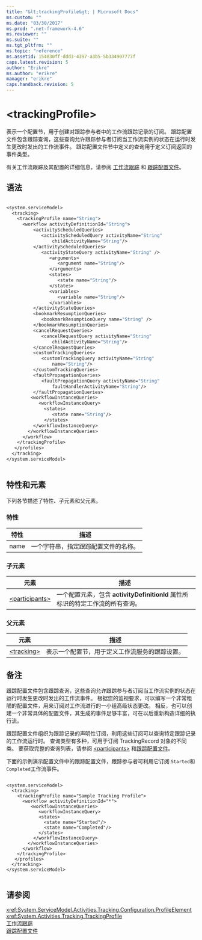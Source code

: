 ```yaml
---
title: "&lt;trackingProfile&gt; | Microsoft Docs"
ms.custom: ""
ms.date: "03/30/2017"
ms.prod: ".net-framework-4.6"
ms.reviewer: ""
ms.suite: ""
ms.tgt_pltfrm: ""
ms.topic: "reference"
ms.assetid: 154830ff-ddd3-4397-a3b5-5b334907777f
caps.latest.revision: 5
author: "Erikre"
ms.author: "erikre"
manager: "erikre"
caps.handback.revision: 5
---
```

# &lt;trackingProfile&gt;
表示一个配置节，用于创建对跟踪参与者中的工作流跟踪记录的订阅。  跟踪配置文件包含跟踪查询，这些查询允许跟踪参与者订阅当工作流实例的状态在运行时发生更改时发出的工作流事件。  跟踪配置文件节中定义的查询用于定义订阅返回的事件类型。  
  
 有关工作流跟踪及其配置的详细信息，请参阅 [工作流跟踪](../../../../../docs/framework/windows-workflow-foundation//workflow-tracking-and-tracing.md) 和 [跟踪配置文件](../../../../../docs/framework/windows-workflow-foundation//tracking-profiles.md)。  
  
## 语法  
  
```vb  
  
<system.serviceModel>  
  <tracking>    
    <trackingProfile name="String">  
      <workflow activityDefinitionId="String">  
          <activityScheduledQueries>  
             <activityScheduledQuery activityName="String"  
                 childActivityName="String"/>  
          </activityScheduledQueries>  
             <activityStateQuery activityName="String" />  
                <arguments>  
                   <argument name="String"/>  
                </arguments>  
                <states>  
                   <state name="String"/>  
                </states>  
                <variables>  
                   <variable name="String"/>  
                </variables>  
          </activityStateQueries>  
          <bookmarkResumptionQueries>  
             <bookmarkResumptionQuery name="String" />  
          </bookmarkResumptionQueries>  
          <cancelRequestQueries>  
             <cancelRequestQuery activityName="String"  
                 childActivityName="String"/>  
          </cancelRequestQueries>  
          <customTrackingQueries>  
             <customTrackingQuery activityName="String"  
                 name="String"/>  
          </customTrackingQueries>  
          <faultPropagationQueries>  
             <faultPropagationQuery activityName="String"  
                 faultHandlerActivityName="String"/>  
          </faultPropagationQueries>  
         <workflowInstanceQueries>  
            <workflowInstanceQuery>  
              <states>  
                 <state name="String"/>  
              </states>  
          </workflowInstanceQuery>  
        </workflowInstanceQueries>  
      </workflow>  
    </trackingProfile>          
   </profiles>  
  </tracking>  
</system.serviceModel>  
  
```  
  
## 特性和元素  
 下列各节描述了特性、子元素和父元素。  
  
### 特性  
  
|特性|描述|  
|--------|--------|  
|name|一个字符串，指定跟踪配置文件的名称。|  
  
### 子元素  
  
|元素|描述|  
|--------|--------|  
|[\<participants\>](../../../../../docs/framework/configure-apps/file-schema/windows-workflow-foundation/participants.md)|一个配置元素，包含 **activityDefinitionId** 属性所标识的特定工作流的所有查询。|  
  
### 父元素  
  
|元素|描述|  
|--------|--------|  
|[\<tracking\>](../../../../../docs/framework/configure-apps/file-schema/windows-workflow-foundation/tracking.md)|表示一个配置节，用于定义工作流服务的跟踪设置。|  
  
## 备注  
 跟踪配置文件包含跟踪查询，这些查询允许跟踪参与者订阅当工作流实例的状态在运行时发生更改时发出的工作流事件。  根据您的监视要求，可以编写一个非常粗陋的配置文件，用来订阅对工作流进行的一小组高级状态更改。  相反，也可以创建一个非常具体的配置文件，其生成的事件足够丰富，可在以后重新构造详细的执行流。  
  
 跟踪配置文件组织为跟踪记录的声明性订阅，利用这些订阅可以查询特定跟踪记录的工作流运行时。  查询类型有多种，可用于订阅 TrackingRecord 对象的不同类。  要获取完整的查询列表，请参阅 [\<participants\>](../../../../../docs/framework/configure-apps/file-schema/windows-workflow-foundation/participants.md) 和[跟踪配置文件](../../../../../docs/framework/windows-workflow-foundation//tracking-profiles.md)。  
  
 下面的示例演示配置文件中的跟踪配置文件，跟踪参与者可利用它订阅 `Started`和 `Completed`工作流事件。  
  
```  
  
<system.serviceModel>  
  <tracking>    
    <trackingProfile name="Sample Tracking Profile">  
      <workflow activityDefinitionId="*">  
         <workflowInstanceQueries>  
            <workflowInstanceQuery>  
            <states>  
              <state name="Started"/>  
              <state name="Completed"/>  
            </states>  
          </workflowInstanceQuery>  
        </workflowInstanceQueries>  
      </workflow>  
    </trackingProfile>          
   </profiles>  
  </tracking>  
</system.serviceModel>  
  
```  
  
## 请参阅  
 <xref:System.ServiceModel.Activities.Tracking.Configuration.ProfileElement>   
 <xref:System.Activities.Tracking.TrackingProfile>   
 [工作流跟踪](../../../../../docs/framework/windows-workflow-foundation//workflow-tracking-and-tracing.md)   
 [跟踪配置文件](../../../../../docs/framework/windows-workflow-foundation//tracking-profiles.md)